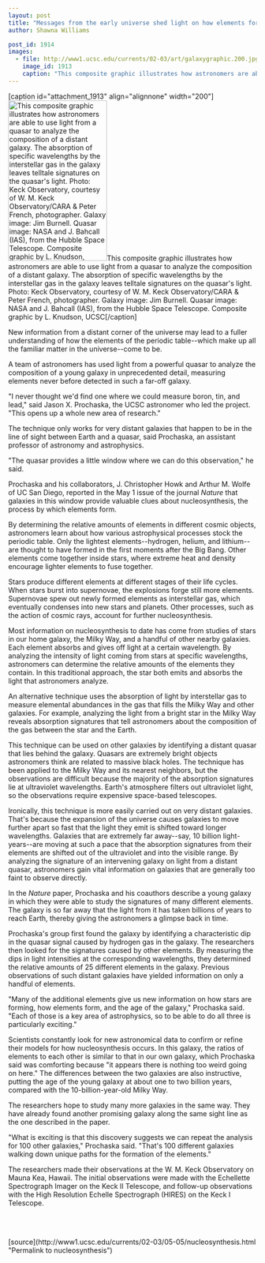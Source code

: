 ```yaml
---
layout: post
title: "Messages from the early universe shed light on how elements form"
author: Shawna Williams

post_id: 1914
images:
  - file: http://www1.ucsc.edu/currents/02-03/art/galaxygraphic.200.jpg
    image_id: 1913
    caption: "This composite graphic illustrates how astronomers are able to use light from a quasar to analyze the composition of a distant galaxy. The absorption of specific wavelengths by the interstellar gas in the galaxy leaves telltale signatures on the quasar's light. Photo: Keck Observatory, courtesy of W. M. Keck Observatory/CARA & Peter French, photographer. Galaxy image: Jim Burnell. Quasar image: NASA and J. Bahcall (IAS), from the Hubble Space Telescope. Composite graphic by L. Knudson, UCSC"
---
```


[caption id="attachment_1913" align="alignnone" width="200"]<a href="http://localhost/mysite/wp-content/uploads/2003/05/galaxygraphic.200.jpg"><img class="size-full wp-image-1913" src="http://localhost/mysite/wp-content/uploads/2003/05/galaxygraphic.200.jpg" alt="This composite graphic illustrates how astronomers are able to use light from a quasar to analyze the composition of a distant galaxy. The absorption of specific wavelengths by the interstellar gas in the galaxy leaves telltale signatures on the quasar's light. Photo: Keck Observatory, courtesy of W. M. Keck Observatory/CARA & Peter French, photographer. Galaxy image: Jim Burnell. Quasar image: NASA and J. Bahcall (IAS), from the Hubble Space Telescope. Composite graphic by L. Knudson, UCSC" width="200" height="325" /></a>This composite graphic illustrates how astronomers are able to use light from a quasar to analyze the composition of a distant galaxy. The absorption of specific wavelengths by the interstellar gas in the galaxy leaves telltale signatures on the quasar's light. Photo: Keck Observatory, courtesy of W. M. Keck Observatory/CARA & Peter French, photographer. Galaxy image: Jim Burnell. Quasar image: NASA and J. Bahcall (IAS), from the Hubble Space Telescope. Composite graphic by L. Knudson, UCSC[/caption]
<p>
  New information from a distant corner of the universe may lead to a fuller understanding of how the elements of the periodic table--which make up all the familiar matter in the universe--come to be.
</p>
<p>
  A team of astronomers has used light from a powerful quasar to analyze the composition of a young galaxy in unprecedented detail, measuring elements never before detected in such a far-off galaxy.<br>
</p>
<p>
  "I never thought we'd find one where we could measure boron, tin, and lead," said Jason X. Prochaska, the UCSC astronomer who led the project. "This opens up a whole new area of research."<br>
</p>
<p>
  The technique only works for very distant galaxies that happen to be in the line of sight between Earth and a quasar, said Prochaska, an assistant professor of astronomy and astrophysics.<br>
</p>
<p>
  "The quasar provides a little window where we can do this observation," he said.<br>
</p>
<p>
  Prochaska and his collaborators, J. Christopher Howk and Arthur M. Wolfe of UC San Diego, reported in the May 1 issue of the journal <i>Nature</i> that galaxies in this window provide valuable clues about nucleosynthesis, the process by which elements form.<br>
</p>
<p>
  By determining the relative amounts of elements in different cosmic objects, astronomers learn about how various astrophysical processes stock the periodic table. Only the lightest elements--hydrogen, helium, and lithium--are thought to have formed in the first moments after the Big Bang. Other elements come together inside stars, where extreme heat and density encourage lighter elements to fuse together.<br>
</p>
<p>
  Stars produce different elements at different stages of their life cycles. When stars burst into supernovae, the explosions forge still more elements. Supernovae spew out newly formed elements as interstellar gas, which eventually condenses into new stars and planets. Other processes, such as the action of cosmic rays, account for further nucleosynthesis.<br>
</p>
<p>
  Most information on nucleosynthesis to date has come from studies of stars in our home galaxy, the Milky Way, and a handful of other nearby galaxies. Each element absorbs and gives off light at a certain wavelength. By analyzing the intensity of light coming from stars at specific wavelengths, astronomers can determine the relative amounts of the elements they contain. In this traditional approach, the star both emits and absorbs the light that astronomers analyze.<br>
</p>
<p>
  An alternative technique uses the absorption of light by interstellar gas to measure elemental abundances in the gas that fills the Milky Way and other galaxies. For example, analyzing the light from a bright star in the Milky Way reveals absorption signatures that tell astronomers about the composition of the gas between the star and the Earth.<br>
</p>
<p>
  This technique can be used on other galaxies by identifying a distant quasar that lies behind the galaxy. Quasars are extremely bright objects astronomers think are related to massive black holes. The technique has been applied to the Milky Way and its nearest neighbors, but the observations are difficult because the majority of the absorption signatures lie at ultraviolet wavelengths. Earth's atmosphere filters out ultraviolet light, so the observations require expensive space-based telescopes.<br>
</p>
<p>
  Ironically, this technique is more easily carried out on very distant galaxies. That's because the expansion of the universe causes galaxies to move further apart so fast that the light they emit is shifted toward longer wavelengths. Galaxies that are extremely far away--say, 10 billion light-years--are moving at such a pace that the absorption signatures from their elements are shifted out of the ultraviolet and into the visible range. By analyzing the signature of an intervening galaxy on light from a distant quasar, astronomers gain vital information on galaxies that are generally too faint to observe directly.<br>
</p>
<p>
  In the <i>Nature</i> paper, Prochaska and his coauthors describe a young galaxy in which they were able to study the signatures of many different elements. The galaxy is so far away that the light from it has taken billions of years to reach Earth, thereby giving the astronomers a glimpse back in time.<br>
</p>
<p>
  Prochaska's group first found the galaxy by identifying a characteristic dip in the quasar signal caused by hydrogen gas in the galaxy. The researchers then looked for the signatures caused by other elements. By measuring the dips in light intensities at the corresponding wavelengths, they determined the relative amounts of 25 different elements in the galaxy. Previous observations of such distant galaxies have yielded information on only a handful of elements.<br>
</p>
<p>
  "Many of the additional elements give us new information on how stars are forming, how elements form, and the age of the galaxy," Prochaska said. "Each of those is a key area of astrophysics, so to be able to do all three is particularly exciting."<br>
</p>
<p>
  Scientists constantly look for new astronomical data to confirm or refine their models for how nucleosynthesis occurs. In this galaxy, the ratios of elements to each other is similar to that in our own galaxy, which Prochaska said was comforting because "it appears there is nothing too weird going on here." The differences between the two galaxies are also instructive, putting the age of the young galaxy at about one to two billion years, compared with the 10-billion-year-old Milky Way.<br>
</p>
<p>
  The researchers hope to study many more galaxies in the same way. They have already found another promising galaxy along the same sight line as the one described in the paper.<br>
</p>
<p>
  "What is exciting is that this discovery suggests we can repeat the analysis for 100 other galaxies," Prochaska said. "That's 100 different galaxies walking down unique paths for the formation of the elements."<br>
</p>
<p>
  The researchers made their observations at the W. M. Keck Observatory on Mauna Kea, Hawaii. The initial observations were made with the Echellette Spectrograph Imager on the Keck II Telescope, and follow-up observations with the High Resolution Echelle Spectrograph (HIRES) on the Keck I Telescope.<br>
  <br>
</p>
<p>
  <br>

</p>
<p>

</p>
[source](http://www1.ucsc.edu/currents/02-03/05-05/nucleosynthesis.html "Permalink to nucleosynthesis")
